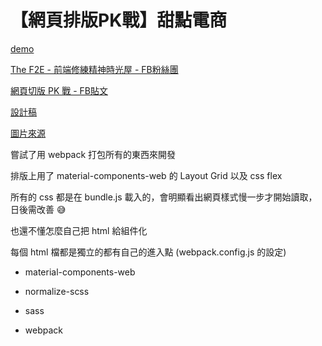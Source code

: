 # 【網頁排版PK戰】甜點電商

[demo](https://littlehorseboy.github.io/dessert/dist/)

[The F2E - 前端修練精神時光屋 - FB粉絲團](https://zh-tw.facebook.com/groups/173311386703334/)

[網頁切版 PK 戰 - FB貼文](https://www.facebook.com/groups/173311386703334/permalink/247893602578445/)

[設計稿](https://lihi.cc/LAfsC)

[圖片來源](https://unsplash.com/collections/3141730/desserts_bright)

嘗試了用 webpack 打包所有的東西來開發

排版上用了 material-components-web 的 Layout Grid 以及 css flex

所有的 css 都是在 bundle.js 載入的，會明顯看出網頁樣式慢一步才開始讀取，日後需改善 :sweat_smile:

也還不懂怎麼自己把 html 給組件化

每個 html 檔都是獨立的都有自己的進入點 (webpack.config.js 的設定)

* material-components-web

* normalize-scss

* sass

* webpack
